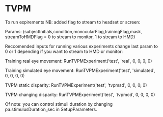 # TVPM

To run expirements NB: added flag to stream to headset or screen:

Params: (subjectInitials,condition,monocularFlag,trainingFlag,mask, streamToHMDFlag = 0 to stream to monitor, 1 to stream to HMD)

Reccomended inputs for running various experiments change last param to 0 or 1 depending if you want to stream to HMD or monitor:

Training real eye movement: RunTVPMExperiment('test', 'real', 0, 0, 0, 0)  

Training simulated eye movement: RunTVPMExperiment('test', 'simulated', 0, 0, 0, 0)

TVPM static disparity: RunTVPMExperiment('test', 'tvpmsd', 0, 0, 0, 0)

TVPM changing disparity: RunTVPMExperiment('test', 'tvpmcd', 0, 0, 0, 0)

Of note: you can control stimuli duration by changing pa.stimulusDuration_sec in SetupParameters.
